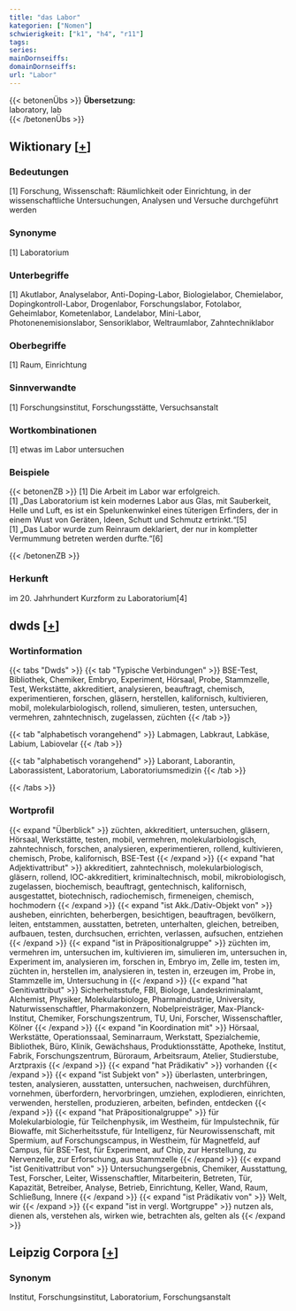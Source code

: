 ```yaml
---
title: "das Labor"
kategorien: ["Nomen"]
schwierigkeit: ["k1", "h4", "r11"]
tags:
series:
mainDornseiffs:
domainDornseiffs:
url: "Labor"
---
```


{{< betonenÜbs >}}
**Übersetzung:**  
laboratory, lab  
{{< /betonenÜbs >}}

## Wiktionary [[+](https://de.wiktionary.org/wiki/Labor)]

### Bedeutungen
[1] Forschung, Wissenschaft: Räumlichkeit oder Einrichtung, in der wissenschaftliche Untersuchungen, Analysen und Versuche durchgeführt werden  

### Synonyme
[1] Laboratorium  

### Unterbegriffe
[1] Akutlabor, Analyselabor, Anti-Doping-Labor, Biologielabor, Chemielabor, Dopingkontroll-Labor, Drogenlabor, Forschungslabor, Fotolabor, Geheimlabor, Kometenlabor, Landelabor, Mini-Labor, Photonenemisionslabor, Sensoriklabor, Weltraumlabor, Zahntechniklabor  

### Oberbegriffe
[1] Raum, Einrichtung  

### Sinnverwandte
[1] Forschungsinstitut, Forschungsstätte, Versuchsanstalt  

### Wortkombinationen
[1] etwas im Labor untersuchen  

### Beispiele
{{< betonenZB >}}
[1] Die Arbeit im Labor war erfolgreich.  
[1] „Das Laboratorium ist kein modernes Labor aus Glas, mit Sauberkeit, Helle und Luft, es ist ein Spelunkenwinkel eines tüterigen Erfinders, der in einem Wust von Geräten, Ideen, Schutt und Schmutz ertrinkt.“[5]  
[1] „Das Labor wurde zum Reinraum deklariert, der nur in kompletter Vermummung betreten werden durfte.“[6]  

{{< /betonenZB >}}
### Herkunft
im 20. Jahrhundert Kurzform zu Laboratorium[4]  



## dwds [[+](https://www.dwds.de/wb/Labor)]

### Wortinformation
{{< tabs "Dwds" >}}
{{< tab "Typische Verbindungen" >}}
BSE-Test, Bibliothek, Chemiker, Embryo, Experiment, Hörsaal, Probe, Stammzelle, Test, Werkstätte, akkreditiert, analysieren, beauftragt, chemisch, experimentieren, forschen, gläsern, herstellen, kalifornisch, kultivieren, mobil, molekularbiologisch, rollend, simulieren, testen, untersuchen, vermehren, zahntechnisch, zugelassen, züchten
{{< /tab >}}

{{< tab "alphabetisch vorangehend" >}}
Labmagen, Labkraut, Labkäse, Labium, Labiovelar
{{< /tab >}}

{{< tab "alphabetisch vorangehend" >}}
Laborant, Laborantin, Laborassistent, Laboratorium, Laboratoriumsmedizin
{{< /tab >}}

{{< /tabs >}}

### Wortprofil
{{< expand "Überblick" >}} züchten, akkreditiert, untersuchen, gläsern, Hörsaal, Werkstätte, testen, mobil, vermehren, molekularbiologisch, zahntechnisch, forschen, analysieren, experimentieren, rollend, kultivieren, chemisch, Probe, kalifornisch, BSE-Test {{< /expand >}}
{{< expand "hat Adjektivattribut" >}} akkreditiert, zahntechnisch, molekularbiologisch, gläsern, rollend, IOC-akkreditiert, kriminaltechnisch, mobil, mikrobiologisch, zugelassen, biochemisch, beauftragt, gentechnisch, kalifornisch, ausgestattet, biotechnisch, radiochemisch, firmeneigen, chemisch, hochmodern {{< /expand >}}
{{< expand "ist Akk./Dativ-Objekt von" >}} ausheben, einrichten, beherbergen, besichtigen, beauftragen, bevölkern, leiten, entstammen, ausstatten, betreten, unterhalten, gleichen, betreiben, aufbauen, testen, durchsuchen, errichten, verlassen, aufsuchen, entziehen {{< /expand >}}
{{< expand "ist in Präpositionalgruppe" >}} züchten im, vermehren im, untersuchen im, kultivieren im, simulieren im, untersuchen in, Experiment im, analysieren im, forschen in, Embryo im, Zelle im, testen im, züchten in, herstellen im, analysieren in, testen in, erzeugen im, Probe in, Stammzelle im, Untersuchung in {{< /expand >}}
{{< expand "hat Genitivattribut" >}} Sicherheitsstufe, FBI, Biologe, Landeskriminalamt, Alchemist, Physiker, Molekularbiologe, Pharmaindustrie, University, Naturwissenschaftler, Pharmakonzern, Nobelpreisträger, Max-Planck-Institut, Chemiker, Forschungszentrum, TU, Uni, Forscher, Wissenschaftler, Kölner {{< /expand >}}
{{< expand "in Koordination mit" >}} Hörsaal, Werkstätte, Operationssaal, Seminarraum, Werkstatt, Spezialchemie, Bibliothek, Büro, Klinik, Gewächshaus, Produktionsstätte, Apotheke, Institut, Fabrik, Forschungszentrum, Büroraum, Arbeitsraum, Atelier, Studierstube, Arztpraxis {{< /expand >}}
{{< expand "hat Prädikativ" >}} vorhanden {{< /expand >}}
{{< expand "ist Subjekt von" >}} überlasten, unterbringen, testen, analysieren, ausstatten, untersuchen, nachweisen, durchführen, vornehmen, überfordern, hervorbringen, umziehen, explodieren, einrichten, verwenden, herstellen, produzieren, arbeiten, befinden, entdecken {{< /expand >}}
{{< expand "hat Präpositionalgruppe" >}} für Molekularbiologie, für Teilchenphysik, im Westheim, für Impulstechnik, für Biowaffe, mit Sicherheitsstufe, für Intelligenz, für Neurowissenschaft, mit Spermium, auf Forschungscampus, in Westheim, für Magnetfeld, auf Campus, für BSE-Test, für Experiment, auf Chip, zur Herstellung, zu Nervenzelle, zur Erforschung, aus Stammzelle {{< /expand >}}
{{< expand "ist Genitivattribut von" >}} Untersuchungsergebnis, Chemiker, Ausstattung, Test, Forscher, Leiter, Wissenschaftler, Mitarbeiterin, Betreten, Tür, Kapazität, Betreiber, Analyse, Betrieb, Einrichtung, Keller, Wand, Raum, Schließung, Innere {{< /expand >}}
{{< expand "ist Prädikativ von" >}} Welt, wir {{< /expand >}}
{{< expand "ist in vergl. Wortgruppe" >}} nutzen als, dienen als, verstehen als, wirken wie, betrachten als, gelten als {{< /expand >}}

## Leipzig Corpora [[+](https://corpora.uni-leipzig.de/en/res?word=Labor&corpusId=deu_newscrawl-public_2018)]


### Synonym
Institut, Forschungsinstitut, Laboratorium, Forschungsanstalt

